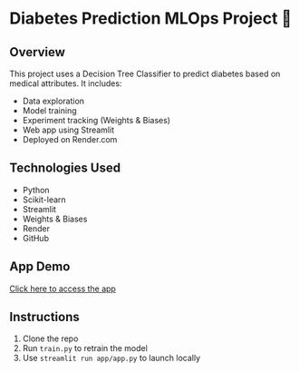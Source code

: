 # Diabetes Prediction MLOps Project 🚀

## Overview
This project uses a Decision Tree Classifier to predict diabetes based on medical attributes. It includes:

- Data exploration
- Model training
- Experiment tracking (Weights & Biases)
- Web app using Streamlit
- Deployed on Render.com

## Technologies Used
- Python
- Scikit-learn
- Streamlit
- Weights & Biases
- Render
- GitHub

## App Demo
[Click here to access the app](https://diabetesml-eyv9.onrender.com)

## Instructions
1. Clone the repo
2. Run `train.py` to retrain the model
3. Use `streamlit run app/app.py` to launch locally

